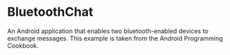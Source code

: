 # BluetoothChat
An Android application that enables two bluetooth-enabled devices to exchange messages. This example is taken from the Android Programming Cookbook.
